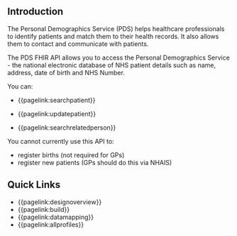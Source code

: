 ## Introduction


The Personal Demographics Service (PDS) helps healthcare professionals to identify patients and match them to their health records. It also allows them to contact and communicate with patients.

The PDS FHIR API allows you to access the Personal Demographics Service - the national electronic database of NHS patient details such as name, address, date of birth and NHS Number.

You can:

- {{pagelink:searchpatient}}

- {{pagelink:updatepatient}}

- {{pagelink:searchrelatedperson}}


You cannot currently use this API to:

- register births (not required for GPs)
- register new patients (GPs should do this via NHAIS)


## Quick Links
* {{pagelink:designoverview}}
* {{pagelink:build}}
* {{pagelink:datamapping}}
* {{pagelink:allprofiles}}
